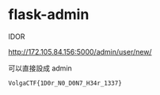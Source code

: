 # flask-admin

IDOR

http://172.105.84.156:5000/admin/user/new/

可以直接設成 admin

`VolgaCTF{1D0r_N0_D0N7_H34r_1337}`
